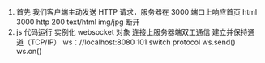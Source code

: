 1. 首先 我们客户端主动发送 HTTP 请求，服务器在 3000 端口上响应首页 html
   3000 http 200 text/html img/jpg 断开
2. js 代码运行 实例化 websocket 对象 连接上服务器端双工通信 建立并保持通道（TCP/IP）
   ws：//localhost:8080 101 switch protocol
   ws.send()
   ws.on()